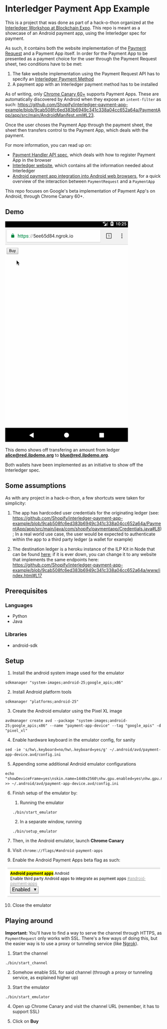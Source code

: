 # Interledger Payment App Example

This is a project that was done as part of a hack-o-thon organized at the [Interledger Workshop at Blockchain Expo](https://www.eventbrite.com/e/interledger-workshop-at-blockchain-expo-1-2-june-berlin-tickets-34221014977). This repo is meant as a showcase of an Android payment app, using the Interledger spec for payment.

As such, it contains both the website implementation of the [Payment Request](https://www.w3.org/TR/payment-request) and a Payment App itself. In order for the Payment App to be presented as a payment choice for the user through the Payment Request sheet, two conditions have to be met:

1. The fake website implementation using the Payment Request API has to specify an [Interledger Payment Method](https://w3c.github.io/webpayments/proposals/interledger-payment-method.html)
2. A payment app with an Interledger payment method has to be installed

As of writing, only [Chrome Canary 60+](https://codereview.chromium.org/2850503002) supports Payment Apps. These are automatically discovered by Android when they expose an `intent-filter` as such: https://github.com/Shopify/interledger-payment-app-example/blob/9cab508fc6ed383b6949c341c338a04cc652a64a/PaymentApp/app/src/main/AndroidManifest.xml#L23.

Once the user choses the Payment App through the payment sheet, the sheet then transfers control to the Payment App, which deals with the payment.

For more information, you can read up on:

- [Payment Handler API spec](https://w3c.github.io/payment-handler), which deals with how to register Payment App in the browser
- [Interledger website](https://interledger.org), which contains all the information needed about Interledger
- [Android payment app integration into Android web browsers](https://docs.google.com/document/d/1izV4uC-tiRJG3JLooqY3YRLU22tYOsLTNq0P_InPJeE/edit), for a quick overview of the interaction between `PaymentRequest` and a `PaymentApp`

This repo focuses on Google's beta implementation of Payment App's on Android, through Chrome Canary 60+.

## Demo

![Demo](docs/demo.gif)

This demo shows off transfering an amount from ledger **alice@red.ilpdemo.org** to **blue@red.ilpdemo.org**.

Both wallets have been implemented as an initiative to show off the Interledger spec.

## Some assumptions

As with any project in a hack-o-thon, a few shortcuts were taken for simplicity:

1. The app has hardcoded user credentials for the originating ledger (see: https://github.com/Shopify/interledger-payment-app-example/blob/9cab508fc6ed383b6949c341c338a04cc652a64a/PaymentApp/app/src/main/java/com/shopify/paymentapp/Credentials.java#L8); In a real world use case, the user would be expected to authenticate within the app to a third party ledger (a wallet for example)

2. The destination ledger is a heroku instance of the ILP Kit in Node that can be found [here](https://github.com/interledgerjs/ilp-kit); if it is ever down, you can change it to any website that implements the same endpoints here: https://github.com/Shopify/interledger-payment-app-example/blob/9cab508fc6ed383b6949c341c338a04cc652a64a/www/index.html#L17

## Prerequisites

### Languages

- Python
- Java

### Libraries

- android-sdk

## Setup

1. Install the android system image used for the emulator

  ```
  sdkmanager "system-images;android-25;google_apis;x86"
  ```

2. Install Android platform tools

  ```
  sdkmanager "platforms;android-25"
  ```

3. Create the Android emulator using the Pixel XL image

  ```
  avdmanager create avd --package "system-images;android-25;google_apis;x86" --name "payment-app-device" --tag "google_apis" -d "pixel_xl"
  ```

4. Enable hardware keyboard in the emulator config, for sanity

  ```
  sed -ie 's/hw\.keyboard=no/hw\.keyboard=yes/g' ~/.android/avd/payment-app-device.avd/config.ini
  ```

5. Appending some additional Android emulator configurations

  ```
  echo "showDeviceFrame=yes\nskin.name=1440x2560\nhw.gpu.enabled=yes\nhw.gpu.mode=host" >> ~/.android/avd/payment-app-device.avd/config.ini
  ```

6. Finish setup of the emulator by:

    1. Running the emulator

    ```
    ./bin/start_emulator
    ```

    2. In a separate window, running

    ```
    ./bin/setup_emulator
    ```  

7. Then, in the Android emulator, launch **Chrome Canary**

8. Visit `chrome://flags/#android-payment-apps`

9. Enable the Android Payment Apps beta flag as such:

  ![Android Payment Apps beta flag](docs/android-payment-apps-beta-flag.png)

10. Close the emulator

## Playing around

**Important:** You'll have to find a way to serve the channel through HTTPS, as `PaymentRequest` only works with SSL. There's a few ways of doing this, but the easier way is to use a proxy or tunneling service (like [Ngrok](https://ngrok.com)).

1. Start the channel

  ```
  ./bin/start_channel
  ```

2. Somehow enable SSL for said channel (through a proxy or tunneling service, as explained higher up)

3. Start the emulator

  ```
  ./bin/start_emulator
  ```

4. Open up Chrome Canary and visit the channel URL (remember, it has to support SSL)

5. Click on **Buy**
